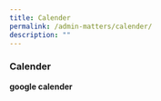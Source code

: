 ```yaml
---
title: Calender
permalink: /admin-matters/calender/
description: ""
---
```

### **Calender**

**google calender**